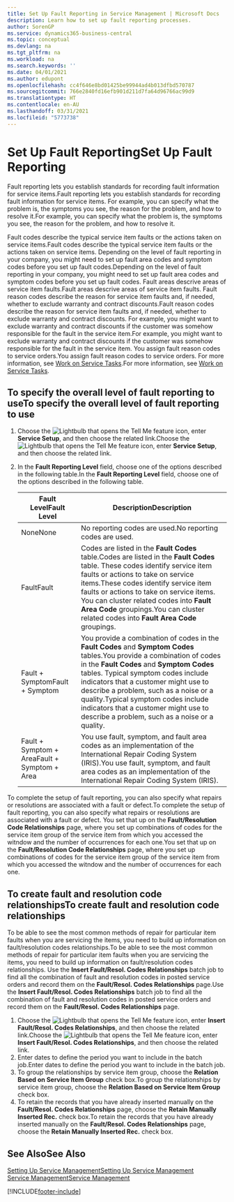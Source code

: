 ```yaml
---
title: Set Up Fault Reporting in Service Management | Microsoft Docs
description: Learn how to set up fault reporting processes.
author: SorenGP
ms.service: dynamics365-business-central
ms.topic: conceptual
ms.devlang: na
ms.tgt_pltfrm: na
ms.workload: na
ms.search.keywords: ''
ms.date: 04/01/2021
ms.author: edupont
ms.openlocfilehash: cc4f646e8bd01425be99944ad4b013dfbd570787
ms.sourcegitcommit: 766e2840fd16efb901d211d7fa64d96766ac99d9
ms.translationtype: HT
ms.contentlocale: en-AU
ms.lasthandoff: 03/31/2021
ms.locfileid: "5773738"
---
```

# <a name="set-up-fault-reporting"></a><span data-ttu-id="8adc5-103">Set Up Fault Reporting</span><span class="sxs-lookup"><span data-stu-id="8adc5-103">Set Up Fault Reporting</span></span>
<span data-ttu-id="8adc5-104">Fault reporting lets you establish standards for recording fault information for service items.</span><span class="sxs-lookup"><span data-stu-id="8adc5-104">Fault reporting lets you establish standards for recording fault information for service items.</span></span> <span data-ttu-id="8adc5-105">For example, you can specify what the problem is, the symptoms you see, the reason for the problem, and how to resolve it.</span><span class="sxs-lookup"><span data-stu-id="8adc5-105">For example, you can specify what the problem is, the symptoms you see, the reason for the problem, and how to resolve it.</span></span>  

<span data-ttu-id="8adc5-106">Fault codes describe the typical service item faults or the actions taken on service items.</span><span class="sxs-lookup"><span data-stu-id="8adc5-106">Fault codes describe the typical service item faults or the actions taken on service items.</span></span> <span data-ttu-id="8adc5-107">Depending on the level of fault reporting in your company, you might need to set up fault area codes and symptom codes before you set up fault codes.</span><span class="sxs-lookup"><span data-stu-id="8adc5-107">Depending on the level of fault reporting in your company, you might need to set up fault area codes and symptom codes before you set up fault codes.</span></span> <span data-ttu-id="8adc5-108">Fault areas descrive areas of service item faults.</span><span class="sxs-lookup"><span data-stu-id="8adc5-108">Fault areas descrive areas of service item faults.</span></span> <span data-ttu-id="8adc5-109">Fault reason codes describe the reason for service item faults and, if needed, whether to exclude warranty and contract discounts.</span><span class="sxs-lookup"><span data-stu-id="8adc5-109">Fault reason codes describe the reason for service item faults and, if needed, whether to exclude warranty and contract discounts.</span></span> <span data-ttu-id="8adc5-110">For example, you might want to exclude warranty and contract discounts if the customer was somehow responsible for the fault in the service item.</span><span class="sxs-lookup"><span data-stu-id="8adc5-110">For example, you might want to exclude warranty and contract discounts if the customer was somehow responsible for the fault in the service item.</span></span> <span data-ttu-id="8adc5-111">You assign fault reason codes to service orders.</span><span class="sxs-lookup"><span data-stu-id="8adc5-111">You assign fault reason codes to service orders.</span></span> <span data-ttu-id="8adc5-112">For more information, see [Work on Service Tasks](service-how-to-work-on-service-tasks.md).</span><span class="sxs-lookup"><span data-stu-id="8adc5-112">For more information, see [Work on Service Tasks](service-how-to-work-on-service-tasks.md).</span></span>  

## <a name="to-specify-the-overall-level-of-fault-reporting-to-use"></a><span data-ttu-id="8adc5-113">To specify the overall level of fault reporting to use</span><span class="sxs-lookup"><span data-stu-id="8adc5-113">To specify the overall level of fault reporting to use</span></span>
1. <span data-ttu-id="8adc5-114">Choose the ![Lightbulb that opens the Tell Me feature](media/ui-search/search_small.png "Tell me what you want to do") icon, enter **Service Setup**, and then choose the related link.</span><span class="sxs-lookup"><span data-stu-id="8adc5-114">Choose the ![Lightbulb that opens the Tell Me feature](media/ui-search/search_small.png "Tell me what you want to do") icon, enter **Service Setup**, and then choose the related link.</span></span>
2. <span data-ttu-id="8adc5-115">In the **Fault Reporting Level** field, choose one of the options described in the following table.</span><span class="sxs-lookup"><span data-stu-id="8adc5-115">In the **Fault Reporting Level** field, choose one of the options described in the following table.</span></span>  

    |<span data-ttu-id="8adc5-116">**Fault Level**</span><span class="sxs-lookup"><span data-stu-id="8adc5-116">**Fault Level**</span></span>|<span data-ttu-id="8adc5-117">**Description**</span><span class="sxs-lookup"><span data-stu-id="8adc5-117">**Description**</span></span>|  
    |------------|-------------|  
    |<span data-ttu-id="8adc5-118">None</span><span class="sxs-lookup"><span data-stu-id="8adc5-118">None</span></span> | <span data-ttu-id="8adc5-119">No reporting codes are used.</span><span class="sxs-lookup"><span data-stu-id="8adc5-119">No reporting codes are used.</span></span>|  
    |<span data-ttu-id="8adc5-120">Fault</span><span class="sxs-lookup"><span data-stu-id="8adc5-120">Fault</span></span> | <span data-ttu-id="8adc5-121">Codes are listed in the **Fault Codes** table.</span><span class="sxs-lookup"><span data-stu-id="8adc5-121">Codes are listed in the **Fault Codes** table.</span></span> <span data-ttu-id="8adc5-122">These codes identify service item faults or actions to take on service items.</span><span class="sxs-lookup"><span data-stu-id="8adc5-122">These codes identify service item faults or actions to take on service items.</span></span> <span data-ttu-id="8adc5-123">You can cluster related codes into **Fault Area Code** groupings.</span><span class="sxs-lookup"><span data-stu-id="8adc5-123">You can cluster related codes into **Fault Area Code** groupings.</span></span>|  
    |<span data-ttu-id="8adc5-124">Fault + Symptom</span><span class="sxs-lookup"><span data-stu-id="8adc5-124">Fault + Symptom</span></span> | <span data-ttu-id="8adc5-125">You provide a combination of codes in the **Fault Codes** and **Symptom Codes** tables.</span><span class="sxs-lookup"><span data-stu-id="8adc5-125">You provide a combination of codes in the **Fault Codes** and **Symptom Codes** tables.</span></span> <span data-ttu-id="8adc5-126">Typical symptom codes include indicators that a customer might use to describe a problem, such as a noise or a quality.</span><span class="sxs-lookup"><span data-stu-id="8adc5-126">Typical symptom codes include indicators that a customer might use to describe a problem, such as a noise or a quality.</span></span>|  
    |<span data-ttu-id="8adc5-127">Fault + Symptom + Area</span><span class="sxs-lookup"><span data-stu-id="8adc5-127">Fault + Symptom + Area</span></span> | <span data-ttu-id="8adc5-128">You use fault, symptom, and fault area codes as an implementation of the International Repair Coding System (IRIS).</span><span class="sxs-lookup"><span data-stu-id="8adc5-128">You use fault, symptom, and fault area codes as an implementation of the International Repair Coding System (IRIS).</span></span>|  

<span data-ttu-id="8adc5-129">To complete the setup of fault reporting, you can also specify what repairs or resolutions are associated with a fault or defect.</span><span class="sxs-lookup"><span data-stu-id="8adc5-129">To complete the setup of fault reporting, you can also specify what repairs or resolutions are associated with a fault or defect.</span></span> <span data-ttu-id="8adc5-130">You set that up on the **Fault/Resolution Code Relationships** page, where you set up combinations of codes for the service item group of the service item from which you accessed the witndow and the number of occurrences for each one.</span><span class="sxs-lookup"><span data-stu-id="8adc5-130">You set that up on the **Fault/Resolution Code Relationships** page, where you set up combinations of codes for the service item group of the service item from which you accessed the witndow and the number of occurrences for each one.</span></span>

## <a name="to-create-fault-and-resolution-code-relationships"></a><span data-ttu-id="8adc5-131">To create fault and resolution code relationships</span><span class="sxs-lookup"><span data-stu-id="8adc5-131">To create fault and resolution code relationships</span></span>
<!--this needs to go in a working with topic-->
<span data-ttu-id="8adc5-132"> To be able to see the most common methods of repair for particular item faults when you are servicing the items, you need to build up information on fault/resolution codes relationships.</span><span class="sxs-lookup"><span data-stu-id="8adc5-132">To be able to see the most common methods of repair for particular item faults when you are servicing the items, you need to build up information on fault/resolution codes relationships.</span></span> <span data-ttu-id="8adc5-133">Use the **Insert Fault/Resol. Codes Relationships** batch job to find all the combination of fault and resolution codes in posted service orders and record them on the **Fault/Resol. Codes Relationships** page.</span><span class="sxs-lookup"><span data-stu-id="8adc5-133">Use the **Insert Fault/Resol. Codes Relationships** batch job to find all the combination of fault and resolution codes in posted service orders and record them on the **Fault/Resol. Codes Relationships** page.</span></span>

1. <span data-ttu-id="8adc5-134">Choose the ![Lightbulb that opens the Tell Me feature](media/ui-search/search_small.png "Tell me what you want to do") icon, enter **Insert Fault/Resol. Codes Relationships**, and then choose the related link.</span><span class="sxs-lookup"><span data-stu-id="8adc5-134">Choose the ![Lightbulb that opens the Tell Me feature](media/ui-search/search_small.png "Tell me what you want to do") icon, enter **Insert Fault/Resol. Codes Relationships**, and then choose the related link.</span></span>  
2. <span data-ttu-id="8adc5-135">Enter dates to define the period you want to include in the batch job.</span><span class="sxs-lookup"><span data-stu-id="8adc5-135">Enter dates to define the period you want to include in the batch job.</span></span>  
3. <span data-ttu-id="8adc5-136">To group the relationships by service item group, choose the **Relation Based on Service Item Group** check box.</span><span class="sxs-lookup"><span data-stu-id="8adc5-136">To group the relationships by service item group, choose the **Relation Based on Service Item Group** check box.</span></span>  
4. <span data-ttu-id="8adc5-137">To retain the records that you have already inserted manually on the **Fault/Resol. Codes Relationships** page, choose the **Retain Manually Inserted Rec.** check box.</span><span class="sxs-lookup"><span data-stu-id="8adc5-137">To retain the records that you have already inserted manually on the **Fault/Resol. Codes Relationships** page, choose the **Retain Manually Inserted Rec.** check box.</span></span>  

## <a name="see-also"></a><span data-ttu-id="8adc5-138">See Also</span><span class="sxs-lookup"><span data-stu-id="8adc5-138">See Also</span></span>
[<span data-ttu-id="8adc5-139">Setting Up Service Management</span><span class="sxs-lookup"><span data-stu-id="8adc5-139">Setting Up Service Management</span></span>](service-setup-service.md)  
[<span data-ttu-id="8adc5-140">Service Management</span><span class="sxs-lookup"><span data-stu-id="8adc5-140">Service Management</span></span>](service-service.md)  


[!INCLUDE[footer-include](includes/footer-banner.md)]